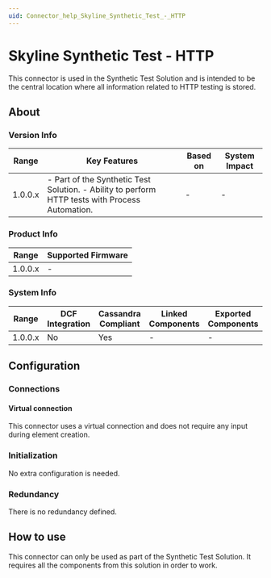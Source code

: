```yaml
---
uid: Connector_help_Skyline_Synthetic_Test_-_HTTP
---
```


# Skyline Synthetic Test - HTTP

This connector is used in the Synthetic Test Solution and is intended to be the central location where all information related to HTTP testing is stored.

## About

### Version Info

| **Range** | **Key Features**                                                                                 | **Based on** | **System Impact** |
|-----------|--------------------------------------------------------------------------------------------------|--------------|-------------------|
| 1.0.0.x   | \- Part of the Synthetic Test Solution. - Ability to perform HTTP tests with Process Automation. | \-           | \-                |

### Product Info

| **Range** | **Supported Firmware** |
|-----------|------------------------|
| 1.0.0.x   | \-                     |

### System Info

| **Range** | **DCF Integration** | **Cassandra Compliant** | **Linked Components** | **Exported Components** |
|-----------|---------------------|-------------------------|-----------------------|-------------------------|
| 1.0.0.x   | No                  | Yes                     | \-                    | \-                      |

## Configuration

### Connections

#### Virtual connection

This connector uses a virtual connection and does not require any input during element creation.

### Initialization

No extra configuration is needed.

### Redundancy

There is no redundancy defined.

## How to use

This connector can only be used as part of the Synthetic Test Solution. It requires all the components from this solution in order to work.
